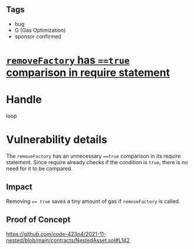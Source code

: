 ## Tags

- bug
- G (Gas Optimization)
- sponsor confirmed

# [`removeFactory` has `==true` comparison in require statement](https://github.com/code-423n4/2021-11-nested-findings/issues/63) 

# Handle

loop


# Vulnerability details

The `removeFactory` has an unnecessary `==true` comparison in its require statement. Since require already checks if the condition is `true`, there is no need for it to be compared.

## Impact
Removing `== true` saves a tiny amount of gas if `removeFactory` is called.

## Proof of Concept
https://github.com/code-423n4/2021-11-nested/blob/main/contracts/NestedAsset.sol#L142

